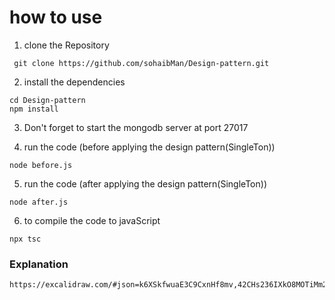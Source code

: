 
# how to use

1. clone the Repository

```shell
 git clone https://github.com/sohaibMan/Design-pattern.git
```

2. install the dependencies

```shell
cd Design-pattern
npm install
```

3. Don't forget to start the mongodb server at port 27017

4. run the code (before applying the design pattern(SingleTon))

```shell
node before.js
```

5. run the code (after applying the design pattern(SingleTon))

```shell
node after.js
```

6. to compile the code to javaScript

```shell
npx tsc
```


### Explanation

```link
https://excalidraw.com/#json=k6XSkfwuaE3C9CxnHf8mv,42CHs236IXkO8MOTiMm2ig
```